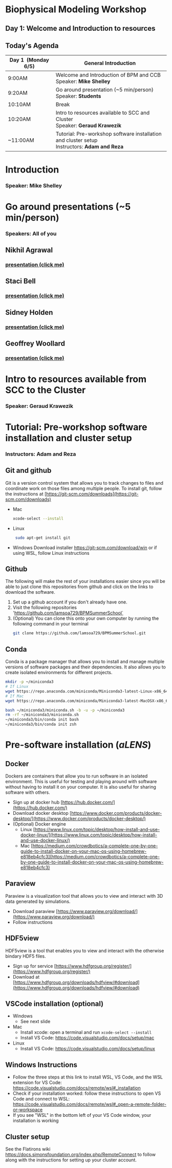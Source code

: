# Biophysical Modeling Workshop

## Day 1: Welcome and Introduction to resources


## Today's Agenda

| Day 1  (Monday 6/5) | General Introduction |
| --- | --- |
| 9:00AM | Welcome and Introduction of BPM and CCB <br /> Speaker: **Mike Shelley**|
| 9:20AM | Go around presentation (~5 min/person) <br /> Speaker: **Students** |
| 10:10AM | Break |
| 10:20AM | Intro to resources available to SCC and Cluster <br /> Speaker: **Geraud Krawezik** |
| ~11:00AM | Tutorial: Pre-workshop software installation and cluster setup  <br /> Instructors: **Adam and Reza** |



# Introduction

### Speaker: Mike Shelley



# Go around presentations (~5 min/person)

### Speakers: All of you


## Nikhil Agrawal
### [presentation (click me)](images/CCBIntro_NikhilRAgrawal.pdf)


## Staci Bell
### [presentation (click me)](images/slide_stacibell.pdf)


## Sidney Holden
### [presentation (click me)](images/ccb_intro_slide_Sidney_Holden.pdf)


##  Geoffrey Woollard
### [presentation (click me)](images/ccb_intro_slide_Sidney_Holden.pdf)



# Intro to resources available from SCC to the Cluster

### Speaker: Geraud Krawezik



# Tutorial: Pre-workshop software installation and cluster setup 

### Instructors: Adam and Reza


## Git and github
Git is a version control system that allows you to track changes to files and coordinate work on those files among multiple people.
To install git, follow the instructions at [https://git-scm.com/downloads](https://git-scm.com/downloads)
- Mac
  ```bash
  xcode-select --install
  ```
- Linux
  ```bash
   sudo apt-get install git
   ```
- Windows
   Download installer https://git-scm.com/download/win or if using WSL, follow Linux instructions


## Github
The following will make the rest of your installations easier since you will be able to just clone this repositories from github and click on the links to download the software.
1. Set up a github account if you don't already have one.
2. Visit the following repositories 'https://github.com/lamsoa729/BPMSummerSchool`
3. (Optional) You can clone this onto your own computer by running the following command in your terminal
   ```bash
   git clone https://github.com/lamsoa729/BPMSummerSchool.git
   ``` 


## Conda
Conda is a package manager that allows you to install and manage multiple versions of software packages and their dependencies. It also allows you to create isolated environments for different projects.
```bash
mkdir -p ~/miniconda3
# If Linux
wget https://repo.anaconda.com/miniconda/Miniconda3-latest-Linux-x86_64.sh -O ~/miniconda3/miniconda.sh
# If Mac
wget https://repo.anaconda.com/miniconda/Miniconda3-latest-MacOSX-x86_64.sh -O ~/miniconda3/miniconda.sh

bash ~/miniconda3/miniconda.sh -b -u -p ~/miniconda3
rm -rf ~/miniconda3/miniconda.sh
~/miniconda3/bin/conda init bash
~/miniconda3/bin/conda init zsh
```


# Pre-software installation (_aLENS_)

## Docker 
Dockers are containers that allow you to run software in an isolated environment. This is useful for testing and playing around with software without having to install it on your computer. It is also useful for sharing software with others.
- Sign up at docker hub [https://hub.docker.com/](https://hub.docker.com/)
- Download docker desktop [https://www.docker.com/products/docker-desktop/](https://www.docker.com/products/docker-desktop/)
- (Optional) Docker engine
   - Linux [https://www.linux.com/topic/desktop/how-install-and-use-docker-linux/](https://www.linux.com/topic/desktop/how-install-and-use-docker-linux/)
   - Mac [https://medium.com/crowdbotics/a-complete-one-by-one-guide-to-install-docker-on-your-mac-os-using-homebrew-e818eb4cfc3](https://medium.com/crowdbotics/a-complete-one-by-one-guide-to-install-docker-on-your-mac-os-using-homebrew-e818eb4cfc3)


## Paraview 
Paraview is a visualization tool that allows you to view and interact with 3D data generated by simulations.
* Download paraview [https://www.paraview.org/download/](https://www.paraview.org/download/)
* Follow instructions


## HDF5view
HDF5view is a tool that enables you to view and interact with the otherwise bindary HDF5 files.
- Sign up for service [https://www.hdfgroup.org/register/](https://www.hdfgroup.org/register/)
- Download at [https://www.hdfgroup.org/downloads/hdfview/#download](https://www.hdfgroup.org/downloads/hdfview/#download)


## VSCode installation (optional)

- Windows
   - See next slide
- Mac
  - Install xcode: open a terminal and run `xcode-select --install`
  - Install VS Code: https://code.visualstudio.com/docs/setup/mac
- Linux
   - Install VS Code: https://code.visualstudio.com/docs/setup/linux


## Windows Instructions
- Follow the three steps at this link to install WSL, VS Code, and the WSL extension for VS Code: https://code.visualstudio.com/docs/remote/wsl#_installation
- Check if your installation worked: follow these instructions to open VS Code and connect to WSL: https://code.visualstudio.com/docs/remote/wsl#_open-a-remote-folder-or-workspace
- If you see "WSL" in the bottom left of your VS Code window, your installation is working


## Cluster setup
See the Flatirons wiki https://docs.simonsfoundation.org/index.php/RemoteConnect to follow along with the instructions for setting up your cluster account.


<!-- ### Implicit Fields -->

<!-- <img src="assets/physics_table.png" width="350" style="border:0;box-shadow:none"> -->

<!-- ```csv
#  t,         x,         v_x
   0.00000,   0.00000,   0.15915
   0.33333,   0.86603,  -0.07958
   0.66667,  -0.86603,  -0.07958
   1.00000,  -0.00000,   0.15915
``` -->